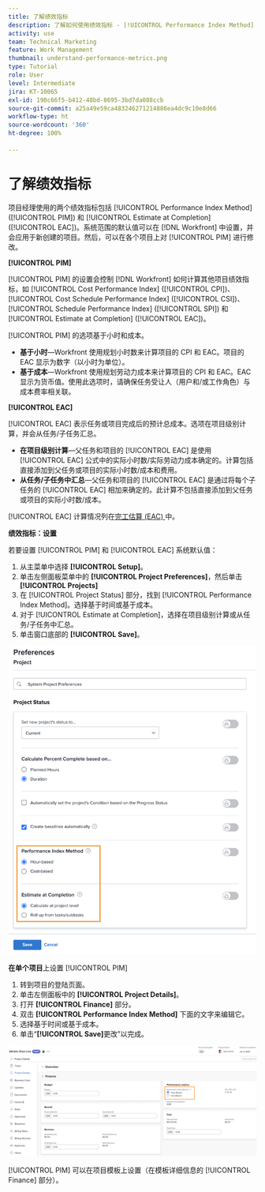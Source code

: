 ```yaml
---
title: 了解绩效指标
description: 了解如何使用绩效指标 - [!UICONTROL Performance Index Method] ([!UICONTROL PIM]) 和 [!UICONTROL Estimate at Completion] ([!UICONTROL EAC])。
activity: use
team: Technical Marketing
feature: Work Management
thumbnail: understand-performance-metrics.png
type: Tutorial
role: User
level: Intermediate
jira: KT-10065
exl-id: 190c66f5-b412-48bd-8695-3bd7da088ccb
source-git-commit: a25a49e59ca483246271214886ea4dc9c10e8d66
workflow-type: ht
source-wordcount: '360'
ht-degree: 100%

---
```


# 了解绩效指标

项目经理使用的两个绩效指标包括 [!UICONTROL Performance Index Method] ([!UICONTROL PIM]) 和 [!UICONTROL Estimate at Completion] ([!UICONTROL EAC])。系统范围的默认值可以在 [!DNL Workfront] 中设置，并会应用于新创建的项目。然后，可以在各个项目上对 [!UICONTROL PIM] 进行修改。

**[!UICONTROL PIM]**

[!UICONTROL PIM] 的设置会控制 [!DNL Workfront] 如何计算其他项目绩效指标，如 [!UICONTROL Cost Performance Index] ([!UICONTROL CPI])、[!UICONTROL Cost Schedule Performance Index] ([!UICONTROL CSI])、[!UICONTROL Schedule Performance Index] ([!UICONTROL SPI]) 和 [!UICONTROL Estimate at Completion] ([!UICONTROL EAC])。

[!UICONTROL PIM] 的选项基于小时和成本。

* **基于小时**—Workfront 使用规划小时数来计算项目的 CPI 和 EAC。项目的 EAC 显示为数字（以小时为单位）。
* **基于成本**—Workfront 使用规划劳动力成本来计算项目的 CPI 和 EAC。EAC 显示为货币值。使用此选项时，请确保任务受让人（用户和/或工作角色）与成本费率相关联。

**[!UICONTROL EAC]**

[!UICONTROL EAC] 表示任务或项目完成后的预计总成本。选项在项目级别计算，并会从任务/子任务汇总。

* **在项目级别计算**—父任务和项目的 [!UICONTROL EAC] 是使用 [!UICONTROL EAC] 公式中的实际小时数/实际劳动力成本确定的。计算包括直接添加到父任务或项目的实际小时数/成本和费用。
* **从任务/子任务中汇总**—父任务和项目的 [!UICONTROL EAC] 是通过将每个子任务的 [!UICONTROL EAC] 相加来确定的。此计算不包括直接添加到父任务或项目的实际小时数/成本。

[!UICONTROL EAC] 计算情况列在[完工估算 (EAC) ](https://experienceleague.adobe.com/docs/workfront/using/manage-work/projects/project-finances/calculate-eac.html?lang=zh-Hans)中。

**绩效指标：设置**

若要设置 [!UICONTROL PIM] 和 [!UICONTROL EAC] 系统默认值：

1. 从主菜单中选择 **[!UICONTROL Setup]**。
1. 单击左侧面板菜单中的 **[!UICONTROL Project Preferences]**，然后单击 **[!UICONTROL Projects]**
1. 在 [!UICONTROL Project Status] 部分，找到 [!UICONTROL Performance Index Method]。选择基于时间或基于成本。
1. 对于 [!UICONTROL Estimate at Completion]，选择在项目级别计算或从任务/子任务中汇总。
1. 单击窗口底部的 **[!UICONTROL Save]**。

![[!UICONTROL Project Preferences] 屏幕的图像](assets/setting-up-finances-1.png)

**在单个项目**&#x200B;上设置 [!UICONTROL PIM]

1. 转到项目的登陆页面。
1. 单击左侧面板中的 **[!UICONTROL Project Details]**。
1. 打开 **[!UICONTROL Finance]** 部分。
1. 双击 **[!UICONTROL Performance Index Method]** 下面的文字来编辑它。
1. 选择基于时间或基于成本。
1. 单击“**[!UICONTROL Save]**&#x200B;更改”以完成。

![[!UICONTROL Project Details] 屏幕的图像](assets/setting-up-finances-2.png)

[!UICONTROL PIM] 可以在项目模板上设置（在模板详细信息的 [!UICONTROL Finance] 部分）。
